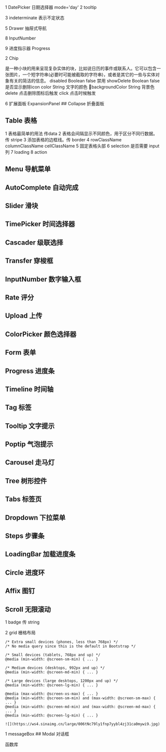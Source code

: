 
1 DatePicker 日期选择器 mode='day'
2 tooltip

3 indeterminate 表示不定状态

5 Drawer 抽屉式导航

8 InputNumber

9 进度指示器 Progress

2 Chip

是一种小块的用来呈现复杂实体的块，比如说日历的事件或联系人。它可以包含一张图片，一个短字符串(必要时可能被截取的字符串)，或者是其它的一些与实体对象有关的简洁的信息。
disabled    Boolean false   禁用
showDelete  Boolean false   是否显示删除icon
color   String      文字的颜色
backgroundColor    String      背景色
delete  点击删除图标后触发
click   点击时候触发

6 扩展面板 ExpansionPanel ## Collapse 折叠面板



## Table 表格

1 表格最简单的用法 传data
2 表格会间隔显示不同颜色，用于区分不同行数据。传 stripe
3 添加表格的边框线。传 border
4 rowClassName columnClassName cellClassName
5 固定表格头部
6 selection 是否需要 input 列
7 loading
8 action


## Menu 导航菜单


## AutoComplete 自动完成

## Slider 滑块

## TimePicker 时间选择器

## Cascader 级联选择

## Transfer 穿梭框

## InputNumber 数字输入框

## Rate 评分

## Upload 上传

## ColorPicker 颜色选择器

## Form 表单


## Progress 进度条



## Timeline 时间轴

## Tag 标签

## Tooltip 文字提示

## Poptip 气泡提示

## Carousel 走马灯

## Tree 树形控件

## Tabs 标签页

## Dropdown 下拉菜单

## Steps 步骤条

## LoadingBar 加载进度条

## Circle 进度环

## Affix 图钉

## Scroll 无限滚动


1 badge 传 string

2 grid 栅格布局

    /* Extra small devices (phones, less than 768px) */
    /* No media query since this is the default in Bootstrap */

    /* Small devices (tablets, 768px and up) */
    @media (min-width: @screen-sm-min) { ... }

    /* Medium devices (desktops, 992px and up) */
    @media (min-width: @screen-md-min) { ... }

    /* Large devices (large desktops, 1200px and up) */
    @media (min-width: @screen-lg-min) { ... }

    @media (max-width: @screen-xs-max) { ... }
    @media (min-width: @screen-sm-min) and (max-width: @screen-sm-max) { ... }
    @media (min-width: @screen-md-min) and (max-width: @screen-md-max) { ... }
    @media (min-width: @screen-lg-min) { ... }

    ![](https://ws4.sinaimg.cn/large/006tNc79ly1fnp7yybl4zj31ca0mywi9.jpg)
1 messageBox ## Modal 对话框

函数库

